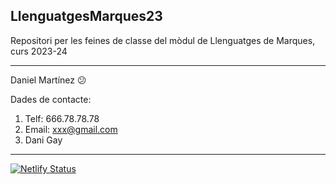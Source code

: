 ## LlenguatgesMarques23
Repositori per les feines de classe del mòdul de Llenguatges de Marques, curs 2023-24

---

Daniel Martínez :confused:

Dades de contacte:

1. Telf: 666.78.78.78
2. Email: xxx@gmail.com
3. Dani Gay

---

[![Netlify Status](https://api.netlify.com/api/v1/badges/43eedd9f-7ce0-4c78-bce7-5a1ccff774e9/deploy-status)](https://app.netlify.com/sites/llenguatgemarques23/deploys)
